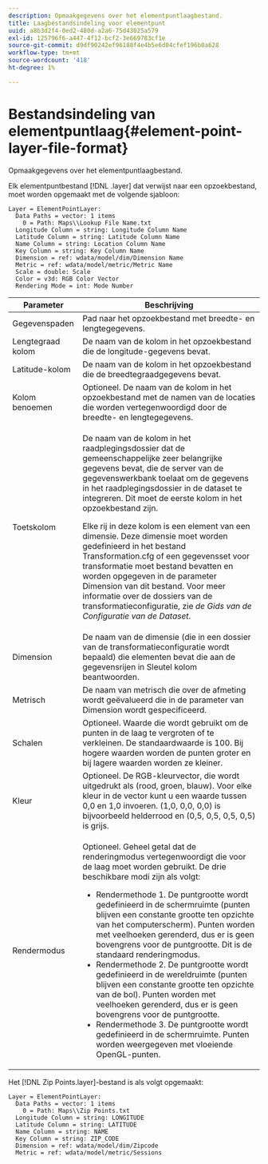 ```yaml
---
description: Opmaakgegevens over het elementpuntlaagbestand.
title: Laagbestandsindeling voor elementpunt
uuid: a8b3d2f4-0ed2-480d-a2a6-75d43025a579
exl-id: 125796f6-a447-4f12-bcf2-3e669783cf1e
source-git-commit: d9df90242ef96188f4e4b5e6d04cfef196b0a628
workflow-type: tm+mt
source-wordcount: '418'
ht-degree: 1%

---
```


# Bestandsindeling van elementpuntlaag{#element-point-layer-file-format}

Opmaakgegevens over het elementpuntlaagbestand.

Elk elementpuntbestand [!DNL .layer] dat verwijst naar een opzoekbestand, moet worden opgemaakt met de volgende sjabloon:

```
Layer = ElementPointLayer:
  Data Paths = vector: 1 items
    0 = Path: Maps\\Lookup File Name.txt
  Longitude Column = string: Longitude Column Name
  Latitude Column = string: Latitude Column Name
  Name Column = string: Location Column Name
  Key Column = string: Key Column Name
  Dimension = ref: wdata/model/dim/Dimension Name
  Metric = ref: wdata/model/metric/Metric Name
  Scale = double: Scale
  Color = v3d: RGB Color Vector
  Rendering Mode = int: Mode Number
```

<table id="table_B2BC5FE8C80E4680B9A565878192D75B"> 
 <thead> 
  <tr> 
   <th colname="col1" class="entry"> Parameter </th> 
   <th colname="col2" class="entry"> Beschrijving </th> 
  </tr> 
 </thead>
 <tbody> 
  <tr> 
   <td colname="col1"> Gegevenspaden </td> 
   <td colname="col2"> Pad naar het opzoekbestand met breedte- en lengtegegevens. </td> 
  </tr> 
  <tr> 
   <td colname="col1"> Lengtegraad kolom </td> 
   <td colname="col2"> De naam van de kolom in het opzoekbestand die de longitude-gegevens bevat. </td> 
  </tr> 
  <tr> 
   <td colname="col1"> Latitude-kolom </td> 
   <td colname="col2"> De naam van de kolom in het opzoekbestand die de breedtegraadgegevens bevat. </td> 
  </tr> 
  <tr> 
   <td colname="col1"> Kolom benoemen </td> 
   <td colname="col2"> Optioneel. De naam van de kolom in het opzoekbestand met de namen van de locaties die worden vertegenwoordigd door de breedte- en lengtegegevens. </td> 
  </tr> 
  <tr> 
   <td colname="col1"> Toetskolom </td> 
   <td colname="col2"> <p>De naam van de kolom in het raadplegingsdossier dat de gemeenschappelijke zeer belangrijke gegevens bevat, die de server van de gegevenswerkbank toelaat om de gegevens in het raadplegingsdossier in de dataset te integreren. Dit moet de eerste kolom in het opzoekbestand zijn. </p> <p>Elke rij in deze kolom is een element van een dimensie. Deze dimensie moet worden gedefinieerd in het bestand Transformation.cfg</span> of een gegevensset voor transformatie moet bestand bevatten en worden opgegeven in de parameter Dimension van dit bestand. <span class="filepath"> Voor meer informatie over de dossiers van de transformatieconfiguratie, zie <i>de Gids van de Configuratie van de Dataset</i>. </span></p> </td> 
  </tr> 
  <tr> 
   <td colname="col1"> Dimension </td> 
   <td colname="col2">De naam van de dimensie (die in een dossier van de transformatieconfiguratie wordt bepaald) die elementen bevat die aan de gegevensrijen in <span class="wintitle"> Sleutel</span> kolom beantwoorden. </td> 
  </tr> 
  <tr> 
   <td colname="col1"> Metrisch </td> 
   <td colname="col2"> De naam van metrisch die over de afmeting wordt geëvalueerd die in de parameter van Dimension wordt gespecificeerd. </td> 
  </tr> 
  <tr> 
   <td colname="col1"> Schalen </td> 
   <td colname="col2"> Optioneel. Waarde die wordt gebruikt om de punten in de laag te vergroten of te verkleinen. De standaardwaarde is 100. Bij hogere waarden worden de punten groter en bij lagere waarden worden ze kleiner. </td> 
  </tr> 
  <tr> 
   <td colname="col1"> Kleur </td> 
   <td colname="col2"> Optioneel. De RGB-kleurvector, die wordt uitgedrukt als (rood, groen, blauw). Voor elke kleur in de vector kunt u een waarde tussen 0,0 en 1,0 invoeren. (1,0, 0,0, 0,0) is bijvoorbeeld helderrood en (0,5, 0,5, 0,5, 0,5) is grijs. </td> 
  </tr> 
  <tr> 
   <td colname="col1"> Rendermodus </td> 
   <td colname="col2"> <p>Optioneel. Geheel getal dat de renderingmodus vertegenwoordigt die voor de laag moet worden gebruikt. De drie beschikbare modi zijn als volgt: 
     <ul id="ul_CBB26B32505846A39FEB85E831E1C7AB"> 
      <li id="li_B31528A8858C4418ABCDFF0B4EFB25D7">Rendermethode 1. De puntgrootte wordt gedefinieerd in de schermruimte (punten blijven een constante grootte ten opzichte van het computerscherm). Punten worden met veelhoeken gerenderd, dus er is geen bovengrens voor de puntgrootte. Dit is de standaard renderingmodus. </li> 
      <li id="li_CA0C3E0DBF004ADBB4D7819C0BF192FC">Rendermethode 2. De puntgrootte wordt gedefinieerd in de wereldruimte (punten blijven een constante grootte ten opzichte van de bol). Punten worden met veelhoeken gerenderd, dus er is geen bovengrens voor de puntgrootte. </li> 
      <li id="li_8F8729976DDB434D869E81D4381E2688">Rendermethode 3. De puntgrootte wordt gedefinieerd in de schermruimte. Punten worden weergegeven met vloeiende OpenGL-punten. </li> 
     </ul> </p> </td> 
  </tr> 
 </tbody> 
</table>

Het [!DNL Zip Points.layer]-bestand is als volgt opgemaakt:

```
Layer = ElementPointLayer:
  Data Paths = vector: 1 items
    0 = Path: Maps\\Zip Points.txt
  Longitude Column = string: LONGITUDE
  Latitude Column = string: LATITUDE
  Name Column = string: NAME
  Key Column = string: ZIP_CODE
  Dimension = ref: wdata/model/dim/Zipcode
  Metric = ref: wdata/model/metric/Sessions
```
